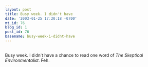 ```yaml
---
layout: post
title: Busy week. I didn't have
date: '2003-01-25 17:30:18 -0700'
mt_id: 76
blog_id: 1
post_id: 76
basename: busy-week-i-didnt-have
---
```

<br />Busy week. I didn't have a chance to read one word of <cite>The Skeptical Environmentalist</cite>. Feh.<br /><br /><br />
